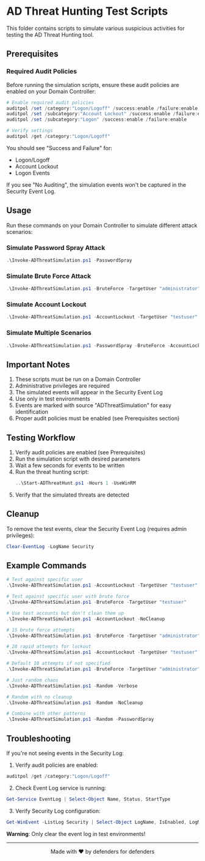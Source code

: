 # AD Threat Hunting Test Scripts

This folder contains scripts to simulate various suspicious activities for testing the AD Threat Hunting tool.

## Prerequisites

### Required Audit Policies

Before running the simulation scripts, ensure these audit policies are enabled on your Domain Controller:

```powershell
# Enable required audit policies
auditpol /set /category:"Logon/Logoff" /success:enable /failure:enable
auditpol /set /subcategory:"Account Lockout" /success:enable /failure:enable
auditpol /set /subcategory:"Logon" /success:enable /failure:enable

# Verify settings
auditpol /get /category:"Logon/Logoff"
```

You should see "Success and Failure" for:
- Logon/Logoff
- Account Lockout
- Logon Events

If you see "No Auditing", the simulation events won't be captured in the Security Event Log.

## Usage

Run these commands on your Domain Controller to simulate different attack scenarios:

### Simulate Password Spray Attack
```powershell
.\Invoke-ADThreatSimulation.ps1 -PasswordSpray
```

### Simulate Brute Force Attack
```powershell
.\Invoke-ADThreatSimulation.ps1 -BruteForce -TargetUser "administrator" -EventCount 15
```

### Simulate Account Lockout
```powershell
.\Invoke-ADThreatSimulation.ps1 -AccountLockout -TargetUser "testuser"
```

### Simulate Multiple Scenarios
```powershell
.\Invoke-ADThreatSimulation.ps1 -PasswordSpray -BruteForce -AccountLockout
```

## Important Notes

1. These scripts must be run on a Domain Controller
2. Administrative privileges are required
3. The simulated events will appear in the Security Event Log
4. Use only in test environments
5. Events are marked with source "ADThreatSimulation" for easy identification
6. Proper audit policies must be enabled (see Prerequisites section)

## Testing Workflow

1. Verify audit policies are enabled (see Prerequisites)
2. Run the simulation script with desired parameters
3. Wait a few seconds for events to be written
4. Run the threat hunting script:
   ```powershell
   ..\Start-ADThreatHunt.ps1 -Hours 1 -UseWinRM
   ```
5. Verify that the simulated threats are detected

## Cleanup

To remove the test events, clear the Security Event Log (requires admin privileges):
```powershell
Clear-EventLog -LogName Security
```

## Example Commands

```powershell
# Test against specific user
.\Invoke-ADThreatSimulation.ps1 -AccountLockout -TargetUser "testuser"

# Test against specific user with brute force
.\Invoke-ADThreatSimulation.ps1 -BruteForce -TargetUser "testuser"

# Use test accounts but don't clean them up
.\Invoke-ADThreatSimulation.ps1 -AccountLockout -NoCleanup

# 15 brute force attempts
.\Invoke-ADThreatSimulation.ps1 -BruteForce -TargetUser "administrator" -EventCount 15

# 20 rapid attempts for lockout
.\Invoke-ADThreatSimulation.ps1 -AccountLockout -TargetUser "testuser" -EventCount 20

# Default 10 attempts if not specified
.\Invoke-ADThreatSimulation.ps1 -BruteForce -TargetUser "administrator"

# Just random chaos
.\Invoke-ADThreatSimulation.ps1 -Random -Verbose

# Random with no cleanup
.\Invoke-ADThreatSimulation.ps1 -Random -NoCleanup

# Combine with other patterns
.\Invoke-ADThreatSimulation.ps1 -Random -PasswordSpray
```

## Troubleshooting

If you're not seeing events in the Security Log:

1. Verify audit policies are enabled:
```powershell
auditpol /get /category:"Logon/Logoff"
```

2. Check Event Log service is running:
```powershell
Get-Service EventLog | Select-Object Name, Status, StartType
```

3. Verify Security Log configuration:
```powershell
Get-WinEvent -ListLog Security | Select-Object LogName, IsEnabled, LogMode
```

**Warning**: Only clear the event log in test environments! 

---

<p align="center">
Made with ❤️ by defenders for defenders
</p>
